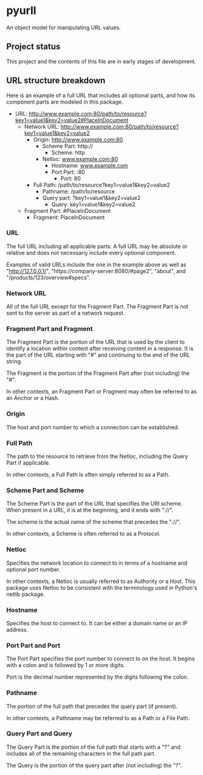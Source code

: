 # pyurll
An object model for manipulating URL values.

## Project status
This project and the contents of this file are in early stages of
development.

## URL structure breakdown
Here is an example of a full URL that includes all optional parts,
and how its component parts are modeled in this package.

- URL: http://www.example.com:80/path/to/resource?key1=value1&key2=value2#PlaceInDocument
  - Network URL: http://www.example.com:80/path/to/resource?key1=value1&key2=value2
    - Origin: http://www.example.com:80
      - Scheme Part: http://
        - Scheme: http
      - Netloc: www.example.com:80
        - Hostname: www.example.com
        - Port Part: :80
          - Port: 80
    - Full Path: /path/to/resource?key1=value1&key2=value2
      - Pathname: /path/to/resource
      - Query part: ?key1=value1&key2=value2
        - Query: key1=value1&key2=value2
  - Fragment Part: #PlaceInDocument
    - Fragment: PlaceInDocument

### URL
The full URL including all applicable parts.  A full URL may be
absolute or relative and does not necessariy include every optional
component.

Examples of valid URLs include the one in the example above as
well as "http://127.0.0.1/", "https://company-server:8080/#page2",
"about", and "/products/123/overview#specs".

### Network URL
All of the full URL except for the Fragment Part.  The Fragment Part
is not sent to the server as part of a network request.

### Fragment Part and Fragment
The Fragment Part is the portion of the URL that is used by the client
to identify a location within content after receiving  content in a
response.  It is the part of the URL starting with "#" and continuing
to the end of the URL string.

The Fragment is the portion of the Fragment Part after (not including)
 the "#".

In other contexts, an Fragment Part or Fragment may often be referred
to as an Anchor or a Hash.

### Origin
The host and port number to which a connection can be established.

### Full Path
The path to the resource to retrieve from the Netloc, including the
Query Part if applicable.

In other contexts, a Full Path is often simply referred to as a Path.

### Scheme Part and Scheme
The Scheme Part is the part of the URL that specifies the URI scheme.
When present in a URL, it is at the beginning, and it ends with "://".

The scheme is the actual name of the scheme that precedes the "://".

In other contexts, a Scheme is often referred to as a Protocol.

### Netloc
Specifies the network location to connect to in terms of a hostname
and optional port number.

In other contexts, a Netloc is usually referred to as Authority or
a Host.  This package uses Netloc to be consistent with the
terminology used in Python's netlib package.

### Hostname
Specifies the host to connect to.  It can be either a domain name or
an IP address.

### Port Part and Port
The Port Part specifies the port number to connect to on the host.  It
begins with a colon and is followed by 1 or more digits.

Port is the decimal number represented by the digits following the
colon.

### Pathname
The portion of the full path that precedes the query part (if
present).

In other contexts, a Pathname may be referred to as a Path or a File
Path.

### Query Part and Query
The Query Part is the portion of the full path that starts with a "?"
and includes all of the remaining characters in the full path part.

The Query is the portion of the query part after (not including) the
"?".
